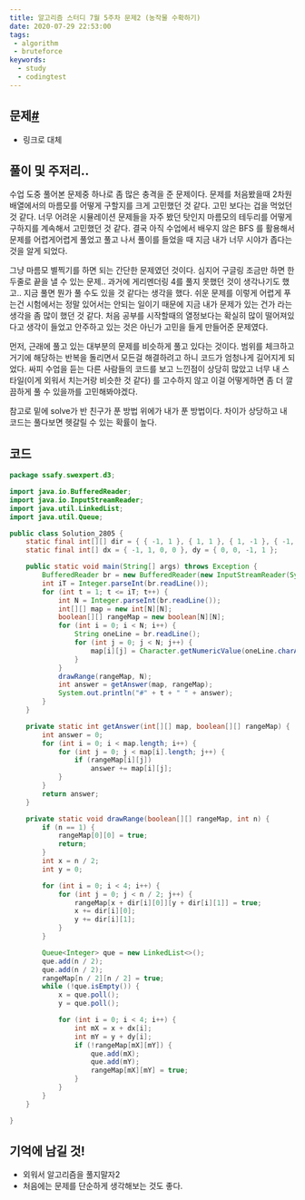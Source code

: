 ```yaml
---
title: 알고리즘 스터디 7월 5주차 문제2 (농작물 수확하기)
date: 2020-07-29 22:53:00
tags:
 - algorithm
 - bruteforce
keywords:
  - study
  - codingtest
---
```


## 문제[#](https://swexpertacademy.com/main/code/problem/problemDetail.do?contestProbId=AV7GLXqKAWYDFAXB&categoryId=AV7GLXqKAWYDFAXB&categoryType=CODE)

- 링크로 대체

## 풀이 및 주저리..

수업 도중 풀어본 문제중 하나로 좀 많은 충격을 준 문제이다. 문제를 처음봤을때 2차원 배열에서의 마름모를 어떻게 구할지를 크게 고민했던 것 같다. 고민 보다는 겁을 먹었던 것 같다. 너무 어려운 시뮬레이션 문제들을 자주 봤던 탓인지 마름모의 테두리를 어떻게 구하지를 계속해서 고민했던 것 같다. 결국 아직 수업에서 배우지 않은 BFS 를 활용해서 문제를 어렵게어렵게 풀었고 풀고 나서 풀이를 들었을 때 지금 내가 너무 시야가 좁다는 것을 알게 되었다.

그냥 마름모 별찍기를 하면 되는 간단한 문제였던 것이다. 심지어 구글링 조금만 하면 한두줄로 끝을 낼 수 있는 문제.. 과거에 게리멘더링 4를 풀지 못했던 것이 생각나기도 했고.. 지금 풀면 뭔가 풀 수도 있을 것 같다는 생각을 했다. 쉬운 문제를 이렇게 어렵게 푸는건 시험에서는 정말 있어서는 안되는 일이기 때문에 지금 내가 문제가 있는 건가 라는 생각을 좀 많이 했던 것 같다. 처음 공부를 시작할때의 열정보다는 확실히 많이 떨어져있다고 생각이 들었고 안주하고 있는 것은 아닌가 고민을 들게 만들어준 문제였다.

먼저, 근래에 풀고 있는 대부분의 문제를 비슷하게 풀고 있다는 것이다. 범위를 체크하고 거기에 해당하는 반복을 돌리면서 모든걸 해결하려고 하니 코드가 엄청나게 길어지게 되었다. 싸피 수업을 듣는 다른 사람들의 코드를 보고 느낀점이 상당히 많았고 너무 내 스타일(이게 외워서 치는거랑 비슷한 것 같다) 를 고수하지 않고 이걸 어떻게하면 좀 더 깔끔하게 풀 수 있을까를 고민해봐야겠다.

참고로 밑에 solve가 반 친구가 푼 방법 위에가 내가 푼 방법이다. 차이가 상당하고 내 코드는 풀다보면 헷갈릴 수 있는 확률이 높다.

## 코드

```java
package ssafy.swexpert.d3;

import java.io.BufferedReader;
import java.io.InputStreamReader;
import java.util.LinkedList;
import java.util.Queue;

public class Solution_2805 {
	static final int[][] dir = { { -1, 1 }, { 1, 1 }, { 1, -1 }, { -1, -1 } };
	static final int[] dx = { -1, 1, 0, 0 }, dy = { 0, 0, -1, 1 };

	public static void main(String[] args) throws Exception {
		BufferedReader br = new BufferedReader(new InputStreamReader(System.in));
		int iT = Integer.parseInt(br.readLine());
		for (int t = 1; t <= iT; t++) {
			int N = Integer.parseInt(br.readLine());
			int[][] map = new int[N][N];
			boolean[][] rangeMap = new boolean[N][N];
			for (int i = 0; i < N; i++) {
				String oneLine = br.readLine();
				for (int j = 0; j < N; j++) {
					map[i][j] = Character.getNumericValue(oneLine.charAt(j));
				}
			}
			drawRange(rangeMap, N);
			int answer = getAnswer(map, rangeMap);
			System.out.println("#" + t + " " + answer);
		}
	}

	private static int getAnswer(int[][] map, boolean[][] rangeMap) {
		int answer = 0;
		for (int i = 0; i < map.length; i++) {
			for (int j = 0; j < map[i].length; j++) {
				if (rangeMap[i][j])
					answer += map[i][j];
			}
		}
		return answer;
	}

	private static void drawRange(boolean[][] rangeMap, int n) {
		if (n == 1) {
			rangeMap[0][0] = true;
			return;
		}
		int x = n / 2;
		int y = 0;

		for (int i = 0; i < 4; i++) {
			for (int j = 0; j < n / 2; j++) {
				rangeMap[x + dir[i][0]][y + dir[i][1]] = true;
				x += dir[i][0];
				y += dir[i][1];
			}
		}

		Queue<Integer> que = new LinkedList<>();
		que.add(n / 2);
		que.add(n / 2);
		rangeMap[n / 2][n / 2] = true;
		while (!que.isEmpty()) {
			x = que.poll();
			y = que.poll();

			for (int i = 0; i < 4; i++) {
				int mX = x + dx[i];
				int mY = y + dy[i];
				if (!rangeMap[mX][mY]) {
					que.add(mX);
					que.add(mY);
					rangeMap[mX][mY] = true;
				}
			}
		}
	}

}

```

## 기억에 남길 것!

- 외워서 알고리즘을 풀지말자2
- 처음에는 문제를 단순하게 생각해보는 것도 좋다.

